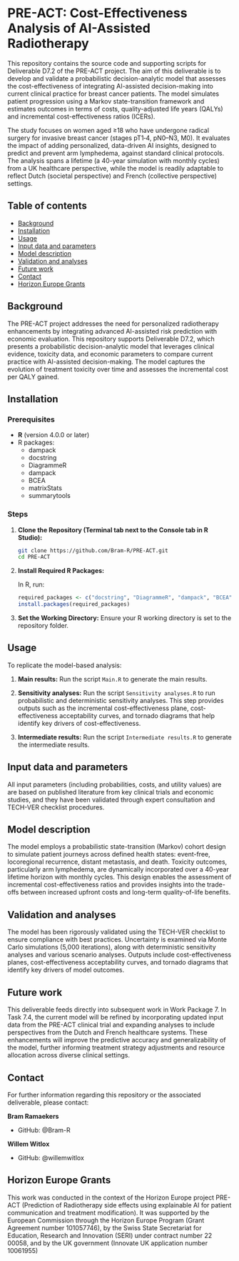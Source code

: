 # PRE-ACT: Cost-Effectiveness Analysis of AI-Assisted Radiotherapy

This repository contains the source code and supporting scripts for Deliverable D7.2 of the PRE-ACT project. The aim of this deliverable is to develop and validate a probabilistic decision-analytic model that assesses the cost-effectiveness of integrating AI-assisted decision-making into current clinical practice for breast cancer patients. The model simulates patient progression using a Markov state-transition framework and estimates outcomes in terms of costs, quality-adjusted life years (QALYs) and incremental cost-effectiveness ratios (ICERs).

The study focuses on women aged ≥18 who have undergone radical surgery for invasive breast cancer (stages pT1‐4, pN0–N3, M0). It evaluates the impact of adding personalized, data-driven AI insights, designed to predict and prevent arm lymphedema, against standard clinical protocols. The analysis spans a lifetime (a 40-year simulation with monthly cycles) from a UK healthcare perspective, while the model is readily adaptable to reflect Dutch (societal perspective) and French (collective perspective) settings.

## Table of contents

- [Background](#background)
- [Installation](#installation)
- [Usage](#usage)
- [Input data and parameters](#input-data-and-parameters)
- [Model description](#model-description)
- [Validation and analyses](#validation-and-analyses)
- [Future work](#future-work)
- [Contact](#contact)
- [Horizon Europe Grants](#Horizon-Europe-Grants)

## Background

The PRE-ACT project addresses the need for personalized radiotherapy enhancements by integrating advanced AI-assisted risk prediction with economic evaluation. This repository supports Deliverable D7.2, which presents a probabilistic decision-analytic model that leverages clinical evidence, toxicity data, and economic parameters to compare current practice with AI-assisted decision-making. The model captures the evolution of treatment toxicity over time and assesses the incremental cost per QALY gained.

## Installation

### Prerequisites

- **R** (version 4.0.0 or later)
- R packages:
  - dampack
  - docstring
  - DiagrammeR
  - dampack
  - BCEA
  - matrixStats
  - summarytools

### Steps

1.  **Clone the Repository (Terminal tab next to the Console tab in R Studio):**
    ```bash
    git clone https://github.com/Bram-R/PRE-ACT.git
    cd PRE-ACT
    ```
2.  **Install Required R Packages:**

    In R, run:
    ```r
    required_packages <- c("docstring", "DiagrammeR", "dampack", "BCEA", "matrixStats", "summarytools")
    install.packages(required_packages)
    ```
3.  **Set the Working Directory:**
    Ensure your R working directory is set to the repository folder.

## Usage

To replicate the model-based analysis:

1.  **Main results:**
    Run the script `Main.R` to generate the main results.

2.  **Sensitivity analyses:**
    Run the script `Sensitivity analyses.R` to run probabilistic and deterministic sensitivity analyses. This step provides outputs such as the incremental cost-effectiveness plane, cost-effectiveness acceptability curves, and tornado diagrams that help identify key drivers of cost-effectiveness.

3.  **Intermediate results:**
    Run the script `Intermediate results.R` to generate the intermediate results.

## Input data and parameters

All input parameters (including probabilities, costs, and utility values) are are based on published literature from key clinical trials and economic studies, and they have been validated through expert consultation and TECH-VER checklist procedures.

## Model description

The model employs a probabilistic state-transition (Markov) cohort design to simulate patient journeys across defined health states: event-free, locoregional recurrence, distant metastasis, and death. Toxicity outcomes, particularly arm lymphedema, are dynamically incorporated over a 40-year lifetime horizon with monthly cycles. This design enables the assessment of incremental cost-effectiveness ratios and provides insights into the trade-offs between increased upfront costs and long-term quality-of-life benefits.

## Validation and analyses

The model has been rigorously validated using the TECH-VER checklist to ensure compliance with best practices. Uncertainty is examined via Monte Carlo simulations (5,000 iterations), along with deterministic sensitivity analyses and various scenario analyses. Outputs include cost-effectiveness planes, cost-effectiveness acceptability curves, and tornado diagrams that identify key drivers of model outcomes.

## Future work

This deliverable feeds directly into subsequent work in Work Package 7. In Task 7.4, the current model will be refined by incorporating updated input data from the PRE-ACT clinical trial and expanding analyses to include perspectives from the Dutch and French healthcare systems. These enhancements will improve the predictive accuracy and generalizability of the model, further informing treatment strategy adjustments and resource allocation across diverse clinical settings.

## Contact

For further information regarding this repository or the associated deliverable, please contact:

**Bram Ramaekers**
- GitHub: @Bram-R

**Willem Witlox**
- GitHub: @willemwitlox

## Horizon Europe Grants
This work was conducted in the context of the Horizon Europe project PRE-ACT (Prediction of Radiotherapy side effects using explainable AI for patient communication and treatment modification). Ιt was supported by the European Commission through the Horizon Europe Program (Grant Agreement number 101057746), by the Swiss State Secretariat for Education, Research and Innovation (SERI) under contract number 22 00058, and by the UK government (Innovate UK application number 10061955)
